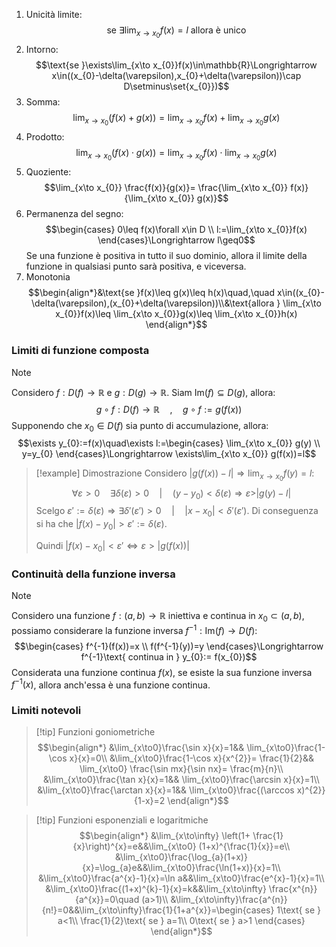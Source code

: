 1. Unicità limite: $$\text{se }\exists\lim_{x\to x_{0}}f(x)=l\text{ allora è unico}$$
2. Intorno: $$\text{se }\exists\lim_{x\to x_{0}}f(x)\in\mathbb{R}\Longrightarrow x\in((x_{0}-\delta(\varepsilon),x_{0}+\delta(\varepsilon))\cap D\setminus\set{x_{0}})$$
3. Somma: $$\lim_{x\to x_{0}}(f(x)+g(x))=\lim_{x\to x_{0}}f(x)+\lim_{x\to x_{0}}g(x)$$
4. Prodotto: $$\lim_{x\to x_{0}}(f(x)\cdot g(x))=\lim_{x\to x_{0}}f(x)\cdot \lim_{x\to x_{0}}g(x)$$
5. Quoziente: $$\lim_{x\to x_{0}} \frac{f(x)}{g(x)}= \frac{\lim_{x\to x_{0}} f(x)}{\lim_{x\to x_{0}} g(x)}$$
6. Permanenza del segno: $$\begin{cases}
0\leq f(x)\forall x\in D \\
l:=\lim_{x\to x_{0}}f(x)
\end{cases}\Longrightarrow l\geq0$$
Se una funzione è positiva in tutto il suo dominio, allora il limite della funzione in qualsiasi punto sarà positiva, e viceversa.
7. Monotonia
$$\begin{align*}&\text{se }f(x)\leq g(x)\leq h(x)\quad,\quad x\in((x_{0}-\delta(\varepsilon),(x_{0}+\delta(\varepsilon))\\&\text{allora } \lim_{x\to x_{0}}f(x)\leq \lim_{x\to x_{0}}g(x)\leq \lim_{x\to x_{0}}h(x)
\end{align*}$$

### Limiti di funzione composta
>[!note]
>Considero $f: D(f)\to\mathbb{R}$ e $g: D(g)\to\mathbb{R}$. Siam $\text{Im}(f)\subseteq D(g)$, allora: 
>$$g\circ f:D(f)\to\mathbb{R}\quad,\quad g\circ f:=g(f(x))$$
>Supponendo che $x_{0}\in D(f)$ sia punto di accumulazione, allora:
>$$\exists y_{0}:=f(x)\quad\exists l:=\begin{cases}
\lim_{x\to x_{0}} g(y) \\
y=y_{0}
\end{cases}\Longrightarrow \exists\lim_{x\to x_{0}} g(f(x))=l$$

>[!example] Dimostrazione
>Considero $|g(f(x))-l|\Longrightarrow \lim_{x\to x_{0}} f(y)=l$:
>$$\forall\varepsilon>0\quad\exists\delta(\varepsilon)>0\quad|\quad(y-y_{0})<\delta(\varepsilon)\Longrightarrow \varepsilon>|g(y)-l|$$
>Scelgo $\varepsilon':=\delta(\varepsilon)\Longrightarrow\exists\delta'(\varepsilon')>0\quad |\quad |x-x_{0}|<\delta'(\varepsilon')$.
>Di conseguenza si ha che $|f(x)-y_{0}|>\varepsilon':=\delta(\varepsilon)$.
>
>Quindi $|f(x)-x_{0}|<\varepsilon'\iff \varepsilon> |g(f(x))|$

### Continuità della funzione inversa
>[!note]
>Considero una funzione $f:(a,b)\to\mathbb{R}$ iniettiva e continua in $x_{0}\subset(a,b)$, possiamo considerare la funzione inversa $f^{-1}: \text{Im}(f)\to D(f)$:
>$$\begin{cases}
f^{-1}(f(x))=x \\
f(f^{-1}(y))=y
\end{cases}\Longrightarrow f^{-1}\text{ continua in } y_{0}:= f(x_{0})$$
>Considerata una funzione continua $f(x)$, se esiste la sua funzione inversa $f^{-1}(x)$, allora anch'essa è una funzione continua.
### Limiti notevoli

>[!tip] Funzioni goniometriche
>$$\begin{align*}
&\lim_{x\to0}\frac{\sin x}{x}=1&&
\lim_{x\to0}\frac{1-\cos x}{x}=0\\
&\lim_{x\to0}\frac{1-\cos x}{x^{2}}= \frac{1}{2}&&
\lim_{x\to0} \frac{\sin mx}{\sin nx}= \frac{m}{n}\\
&\lim_{x\to0}\frac{\tan x}{x}=1&&
\lim_{x\to0}\frac{\arcsin x}{x}=1\\
&\lim_{x\to0}\frac{\arctan x}{x}=1&&
\lim_{x\to0}\frac{(\arccos x)^{2}}{1-x}=2
\end{align*}$$

>[!tip] Funzioni esponenziali e logaritmiche
>$$\begin{align*}
&\lim_{x\to\infty} \left(1+ \frac{1}{x}\right)^{x}=e&&\lim_{x\to0} (1+x)^{\frac{1}{x}}=e\\
&\lim_{x\to0}\frac{\log_{a}(1+x)}{x}=\log_{a}e&&\lim_{x\to0}\frac{\ln(1+x)}{x}=1\\
&\lim_{x\to0}\frac{a^{x}-1}{x}=\ln a&&\lim_{x\to0}\frac{e^{x}-1}{x}=1\\
&\lim_{x\to0}\frac{(1+x)^{k}-1}{x}=k&&\lim_{x\to\infty} \frac{x^{n}}{a^{x}}=0\quad (a>1)\\
&\lim_{x\to\infty}\frac{a^{n}}{n!}=0&&\lim_{x\to\infty}\frac{1}{1+a^{x}}=\begin{cases}
1\text{ se } a<1\\
\frac{1}{2}\text{ se } a=1\\
0\text{ se } a>1
\end{cases}
\end{align*}$$

